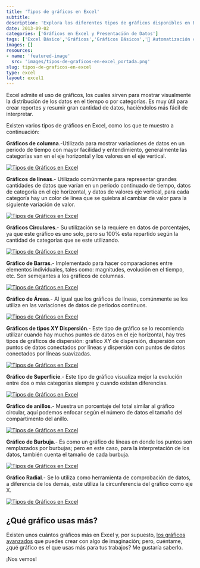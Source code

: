 ```yaml
---
title: 'Tipos de gráficos en Excel'
subtitle: 
description: 'Explora los diferentes tipos de gráficos disponibles en Excel y cómo utilizarlos para representar tus datos de manera efectiva.'
date: 2013-09-02
categories: ['Gráficos en Excel y Presentación de Datos']
tags: ['Excel Básico','Gráficos','Gráficos Básicos','🤖 Automatización con Excel']
images: []
resources: 
- name: 'featured-image'
  src: 'images/tipos-de-graficos-en-excel_portada.png'
slug: tipos-de-graficos-en-excel
type: excel
layout: excel1
---
```


Excel admite el uso de gráficos, los cuales sirven para mostrar visualmente la distribución de los datos en el tiempo o por categorías. Es muy útil para crear reportes y resumir gran cantidad de datos, haciéndolos más fácil de interpretar.

Existen varios tipos de gráficos en Excel, como los que te muestro a continuación:

**Gráficos de columna**.-Utilizada para mostrar variaciones de datos en un periodo de tiempo con mayor facilidad y entendimiento, generalmente las categorías van en el eje horizontal y los valores en el eje vertical.

[![Tipos de Gráficos en Excel](images/20130902-tipos-de-graficos-en-excel-000088.png)](http://raymundoycaza.com/wp-content/uploads/20130902-tipos-de-graficos-en-excel-000088.png)

**Gráficos** **de lineas**.- Utilizado comúnmente para representar grandes cantidades de datos que varían en un periodo continuado de tiempo, datos de categoría en el eje horizontal, y datos de valores eje vertical, para cada categoría hay un color de linea que se quiebra al cambiar de valor para la siguiente variación de valor.

[![Tipos de Gráficos en Excel](images/20130902-tipos-de-graficos-en-excel-000089.png)](http://raymundoycaza.com/wp-content/uploads/20130902-tipos-de-graficos-en-excel-000089.png)

**Gráficos Circulares**.- Su utilización se la requiere en datos de porcentajes, ya que este gráfico es uno solo, pero su 100% esta repartido según la cantidad de categorías que se este utilizando.

[![Tipos de Gráficos en Excel](images/20130902-tipos-de-graficos-en-excel-000090.png)](http://raymundoycaza.com/wp-content/uploads/20130902-tipos-de-graficos-en-excel-000090.png)

**Gráfico de Barras**.- Implementado para hacer comparaciones entre elementos individuales, tales como: magnitudes, evolución en el tiempo, etc. Son semejantes a los gráficos de columnas.

[![Tipos de Gráficos en Excel](images/20130902-tipos-de-graficos-en-excel-000091.png)](http://raymundoycaza.com/wp-content/uploads/20130902-tipos-de-graficos-en-excel-000091.png)

**Gráfico de Áreas**.- Al igual que los gráficos de líneas, comúnmente se los utiliza en las variaciones de datos de periodos continuos.

[![Tipos de Gráficos en Excel](images/20130902-tipos-de-graficos-en-excel-000092.png)](http://raymundoycaza.com/wp-content/uploads/20130902-tipos-de-graficos-en-excel-000092.png)

**Gráficos de tipos XY Dispersión**.- Este tipo de gráfico se lo recomienda utilizar cuando hay muchos puntos de datos en el eje horizontal, hay tres tipos de gráficos de dispersión: gráfico XY de dispersión, dispersión con puntos de datos conectados por líneas y dispersión con puntos de datos conectados por líneas suavizadas.

[![Tipos de Gráficos en Excel](images/20130902-tipos-de-graficos-en-excel-000093.png)](http://raymundoycaza.com/wp-content/uploads/20130902-tipos-de-graficos-en-excel-000093.png)

**Gráfico de Superficie**.- Este tipo de gráfico visualiza mejor la evolución entre dos o más categorías siempre y cuando existan diferencias.

[![Tipos de Gráficos en Excel](images/20130902-tipos-de-graficos-en-excel-000092.png)](http://raymundoycaza.com/wp-content/uploads/20130902-tipos-de-graficos-en-excel-000092.png)

**Gráfico de anillos**.- Muestra un porcentaje del total similar al gráfico circular, aquí podemos enfocar según el número de datos el tamaño del compartimento del anillo.

[![Tipos de Gráficos en Excel](images/20130902-tipos-de-graficos-en-excel-000094.png)](http://raymundoycaza.com/wp-content/uploads/20130902-tipos-de-graficos-en-excel-000094.png)

**Gráfico de Burbuja**.- Es como un gráfico de líneas en donde los puntos son remplazados por burbujas; pero en este caso, para la interpretación de los datos, también cuenta el tamaño de cada burbuja.

[![Tipos de Gráficos en Excel](images/20130902-tipos-de-graficos-en-excel-000095.png)](http://raymundoycaza.com/wp-content/uploads/20130902-tipos-de-graficos-en-excel-000095.png)

**Gráfico Radial**.- Se lo utiliza como herramienta de comprobación de datos, a diferencia de los demás, este utiliza la circunferencia del gráfico como eje X.

[![Tipos de Gráficos en Excel](images/20130902-tipos-de-graficos-en-excel-000096.png)](http://raymundoycaza.com/wp-content/uploads/20130902-tipos-de-graficos-en-excel-000096.png)

## ¿Qué gráfico usas más?

Existen unos cuántos gráficos más en Excel y, por supuesto, [los gráficos avanzados](http://raymundoycaza.com/graficar-en-excel-una-manera-distinta/ "Graficar en Excel: Gráfico en Forma de Cigarrillo [Archivo]") que puedes crear con algo de imaginación; pero, cuéntame, ¿qué gráfico es el que usas más para tus trabajos? Me gustaría saberlo.

¡Nos vemos!
